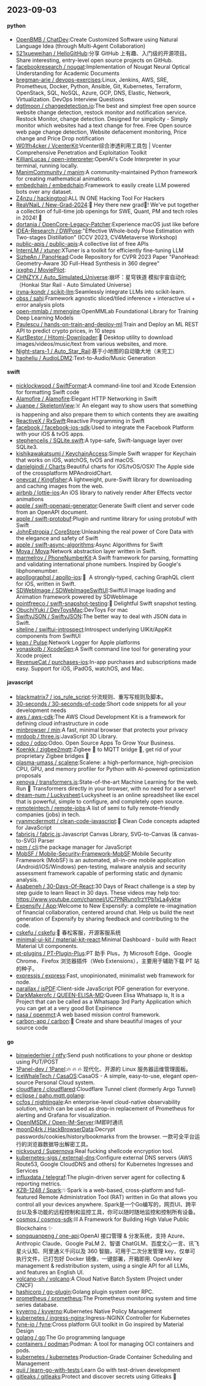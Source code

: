 ## 2023-09-03

#### python
* [OpenBMB / ChatDev](https://github.com/OpenBMB/ChatDev):Create Customized Software using Natural Language Idea (through Multi-Agent Collaboration)
* [521xueweihan / HelloGitHub](https://github.com/521xueweihan/HelloGitHub):分享 GitHub 上有趣、入门级的开源项目。Share interesting, entry-level open source projects on GitHub.
* [facebookresearch / nougat](https://github.com/facebookresearch/nougat):Implementation of Nougat Neural Optical Understanding for Academic Documents
* [bregman-arie / devops-exercises](https://github.com/bregman-arie/devops-exercises):Linux, Jenkins, AWS, SRE, Prometheus, Docker, Python, Ansible, Git, Kubernetes, Terraform, OpenStack, SQL, NoSQL, Azure, GCP, DNS, Elastic, Network, Virtualization. DevOps Interview Questions
* [dgtlmoon / changedetection.io](https://github.com/dgtlmoon/changedetection.io):The best and simplest free open source website change detection, restock monitor and notification service. Restock Monitor, change detection. Designed for simplicity - Simply monitor which websites had a text change for free. Free Open source web page change detection, Website defacement monitoring, Price change and Price Drop notification
* [W01fh4cker / VcenterKit](https://github.com/W01fh4cker/VcenterKit):Vcenter综合渗透利用工具包 | Vcenter Comprehensive Penetration and Exploitation Toolkit
* [KillianLucas / open-interpreter](https://github.com/KillianLucas/open-interpreter):OpenAI's Code Interpreter in your terminal, running locally.
* [ManimCommunity / manim](https://github.com/ManimCommunity/manim):A community-maintained Python framework for creating mathematical animations.
* [embedchain / embedchain](https://github.com/embedchain/embedchain):Framework to easily create LLM powered bots over any dataset.
* [Z4nzu / hackingtool](https://github.com/Z4nzu/hackingtool):ALL IN ONE Hacking Tool For Hackers
* [ReaVNaiL / New-Grad-2024](https://github.com/ReaVNaiL/New-Grad-2024):👋 Hey there new grad🎉! We've put together a collection of full-time job openings for SWE, Quant, PM and tech roles in 2024! 🚀
* [dortania / OpenCore-Legacy-Patcher](https://github.com/dortania/OpenCore-Legacy-Patcher):Experience macOS just like before
* [IDEA-Research / DWPose](https://github.com/IDEA-Research/DWPose):"Effective Whole-body Pose Estimation with Two-stages Distillation" (ICCV 2023, CV4Metaverse Workshop)
* [public-apis / public-apis](https://github.com/public-apis/public-apis):A collective list of free APIs
* [InternLM / xtuner](https://github.com/InternLM/xtuner):XTuner is a toolkit for efficiently fine-tuning LLM
* [SizheAn / PanoHead](https://github.com/SizheAn/PanoHead):Code Repository for CVPR 2023 Paper "PanoHead: Geometry-Aware 3D Full-Head Synthesis in 360 degree"
* [jxxghp / MoviePilot](https://github.com/jxxghp/MoviePilot):
* [CHNZYX / Auto_Simulated_Universe](https://github.com/CHNZYX/Auto_Simulated_Universe):崩坏：星穹铁道 模拟宇宙自动化 （Honkai Star Rail - Auto Simulated Universe）
* [iryna-kondr / scikit-llm](https://github.com/iryna-kondr/scikit-llm):Seamlessly integrate LLMs into scikit-learn.
* [obss / sahi](https://github.com/obss/sahi):Framework agnostic sliced/tiled inference + interactive ui + error analysis plots
* [open-mmlab / mmengine](https://github.com/open-mmlab/mmengine):OpenMMLab Foundational Library for Training Deep Learning Models
* [Paulescu / hands-on-train-and-deploy-ml](https://github.com/Paulescu/hands-on-train-and-deploy-ml):Train and Deploy an ML REST API to predict crypto prices, in 10 steps
* [KurtBestor / Hitomi-Downloader](https://github.com/KurtBestor/Hitomi-Downloader):🍰 Desktop utility to download images/videos/music/text from various websites, and more.
* [Night-stars-1 / Auto_Star_Rail](https://github.com/Night-stars-1/Auto_Star_Rail):基于小地图的自动锄大地（未完工）
* [haoheliu / AudioLDM2](https://github.com/haoheliu/AudioLDM2):Text-to-Audio/Music Generation

#### swift
* [nicklockwood / SwiftFormat](https://github.com/nicklockwood/SwiftFormat):A command-line tool and Xcode Extension for formatting Swift code
* [Alamofire / Alamofire](https://github.com/Alamofire/Alamofire):Elegant HTTP Networking in Swift
* [Juanpe / SkeletonView](https://github.com/Juanpe/SkeletonView):☠️ An elegant way to show users that something is happening and also prepare them to which contents they are awaiting
* [ReactiveX / RxSwift](https://github.com/ReactiveX/RxSwift):Reactive Programming in Swift
* [facebook / facebook-ios-sdk](https://github.com/facebook/facebook-ios-sdk):Used to integrate the Facebook Platform with your iOS & tvOS apps.
* [stephencelis / SQLite.swift](https://github.com/stephencelis/SQLite.swift):A type-safe, Swift-language layer over SQLite3.
* [kishikawakatsumi / KeychainAccess](https://github.com/kishikawakatsumi/KeychainAccess):Simple Swift wrapper for Keychain that works on iOS, watchOS, tvOS and macOS.
* [danielgindi / Charts](https://github.com/danielgindi/Charts):Beautiful charts for iOS/tvOS/OSX! The Apple side of the crossplatform MPAndroidChart.
* [onevcat / Kingfisher](https://github.com/onevcat/Kingfisher):A lightweight, pure-Swift library for downloading and caching images from the web.
* [airbnb / lottie-ios](https://github.com/airbnb/lottie-ios):An iOS library to natively render After Effects vector animations
* [apple / swift-openapi-generator](https://github.com/apple/swift-openapi-generator):Generate Swift client and server code from an OpenAPI document.
* [apple / swift-protobuf](https://github.com/apple/swift-protobuf):Plugin and runtime library for using protobuf with Swift
* [JohnEstropia / CoreStore](https://github.com/JohnEstropia/CoreStore):Unleashing the real power of Core Data with the elegance and safety of Swift
* [apple / swift-async-algorithms](https://github.com/apple/swift-async-algorithms):Async Algorithms for Swift
* [Moya / Moya](https://github.com/Moya/Moya):Network abstraction layer written in Swift.
* [marmelroy / PhoneNumberKit](https://github.com/marmelroy/PhoneNumberKit):A Swift framework for parsing, formatting and validating international phone numbers. Inspired by Google's libphonenumber.
* [apollographql / apollo-ios](https://github.com/apollographql/apollo-ios):📱  A strongly-typed, caching GraphQL client for iOS, written in Swift.
* [SDWebImage / SDWebImageSwiftUI](https://github.com/SDWebImage/SDWebImageSwiftUI):SwiftUI Image loading and Animation framework powered by SDWebImage
* [pointfreeco / swift-snapshot-testing](https://github.com/pointfreeco/swift-snapshot-testing):📸 Delightful Swift snapshot testing.
* [ObuchiYuki / DevToysMac](https://github.com/ObuchiYuki/DevToysMac):DevToys For mac
* [SwiftyJSON / SwiftyJSON](https://github.com/SwiftyJSON/SwiftyJSON):The better way to deal with JSON data in Swift.
* [siteline / swiftui-introspect](https://github.com/siteline/swiftui-introspect):Introspect underlying UIKit/AppKit components from SwiftUI
* [kean / Pulse](https://github.com/kean/Pulse):Network Logger for Apple platforms
* [yonaskolb / XcodeGen](https://github.com/yonaskolb/XcodeGen):A Swift command line tool for generating your Xcode project
* [RevenueCat / purchases-ios](https://github.com/RevenueCat/purchases-ios):In-app purchases and subscriptions made easy. Support for iOS, iPadOS, watchOS, and Mac.

#### javascript
* [blackmatrix7 / ios_rule_script](https://github.com/blackmatrix7/ios_rule_script):分流规则、重写写规则及脚本。
* [30-seconds / 30-seconds-of-code](https://github.com/30-seconds/30-seconds-of-code):Short code snippets for all your development needs
* [aws / aws-cdk](https://github.com/aws/aws-cdk):The AWS Cloud Development Kit is a framework for defining cloud infrastructure in code
* [minbrowser / min](https://github.com/minbrowser/min):A fast, minimal browser that protects your privacy
* [mrdoob / three.js](https://github.com/mrdoob/three.js):JavaScript 3D Library.
* [odoo / odoo](https://github.com/odoo/odoo):Odoo. Open Source Apps To Grow Your Business.
* [Koenkk / zigbee2mqtt](https://github.com/Koenkk/zigbee2mqtt):Zigbee 🐝 to MQTT bridge 🌉, get rid of your proprietary Zigbee bridges 🔨
* [plasma-umass / scalene](https://github.com/plasma-umass/scalene):Scalene: a high-performance, high-precision CPU, GPU, and memory profiler for Python with AI-powered optimization proposals
* [xenova / transformers.js](https://github.com/xenova/transformers.js):State-of-the-art Machine Learning for the web. Run 🤗 Transformers directly in your browser, with no need for a server!
* [dream-num / Luckysheet](https://github.com/dream-num/Luckysheet):Luckysheet is an online spreadsheet like excel that is powerful, simple to configure, and completely open source.
* [remoteintech / remote-jobs](https://github.com/remoteintech/remote-jobs):A list of semi to fully remote-friendly companies (jobs) in tech.
* [ryanmcdermott / clean-code-javascript](https://github.com/ryanmcdermott/clean-code-javascript):🛁 Clean Code concepts adapted for JavaScript
* [fabricjs / fabric.js](https://github.com/fabricjs/fabric.js):Javascript Canvas Library, SVG-to-Canvas (& canvas-to-SVG) Parser
* [npm / cli](https://github.com/npm/cli):the package manager for JavaScript
* [MobSF / Mobile-Security-Framework-MobSF](https://github.com/MobSF/Mobile-Security-Framework-MobSF):Mobile Security Framework (MobSF) is an automated, all-in-one mobile application (Android/iOS/Windows) pen-testing, malware analysis and security assessment framework capable of performing static and dynamic analysis.
* [Asabeneh / 30-Days-Of-React](https://github.com/Asabeneh/30-Days-Of-React):30 Days of React challenge is a step by step guide to learn React in 30 days. These videos may help too: https://www.youtube.com/channel/UC7PNRuno1rzYPb1xLa4yktw
* [Expensify / App](https://github.com/Expensify/App):Welcome to New Expensify: a complete re-imagination of financial collaboration, centered around chat. Help us build the next generation of Expensify by sharing feedback and contributing to the code.
* [cskefu / cskefu](https://github.com/cskefu/cskefu):🌲 春松客服，开源客服系统
* [minimal-ui-kit / material-kit-react](https://github.com/minimal-ui-kit/material-kit-react):Minimal Dashboard - build with React Material UI components.
* [pt-plugins / PT-Plugin-Plus](https://github.com/pt-plugins/PT-Plugin-Plus):PT 助手 Plus，为 Microsoft Edge、Google Chrome、Firefox 浏览器插件（Web Extensions），主要用于辅助下载 PT 站的种子。
* [expressjs / express](https://github.com/expressjs/express):Fast, unopinionated, minimalist web framework for node.
* [parallax / jsPDF](https://github.com/parallax/jsPDF):Client-side JavaScript PDF generation for everyone.
* [DarkMakerofc / QUEEN-ELISA-MD](https://github.com/DarkMakerofc/QUEEN-ELISA-MD):Queen Elisa Whatsapp is, It is a Project that can be called as a Whatsapp 3rd Party Application which you can get at a very good Bot Expirience
* [nasa / openmct](https://github.com/nasa/openmct):A web based mission control framework.
* [carbon-app / carbon](https://github.com/carbon-app/carbon):🖤 Create and share beautiful images of your source code

#### go
* [binwiederhier / ntfy](https://github.com/binwiederhier/ntfy):Send push notifications to your phone or desktop using PUT/POST
* [1Panel-dev / 1Panel](https://github.com/1Panel-dev/1Panel):🔥 🔥 🔥 现代化、开源的 Linux 服务器运维管理面板。
* [IceWhaleTech / CasaOS](https://github.com/IceWhaleTech/CasaOS):CasaOS - A simple, easy-to-use, elegant open-source Personal Cloud system.
* [cloudflare / cloudflared](https://github.com/cloudflare/cloudflared):Cloudflare Tunnel client (formerly Argo Tunnel)
* [eclipse / paho.mqtt.golang](https://github.com/eclipse/paho.mqtt.golang):
* [ccfos / nightingale](https://github.com/ccfos/nightingale):An enterprise-level cloud-native observability solution, which can be used as drop-in replacement of Prometheus for alerting and Grafana for visualization.
* [OpenIMSDK / Open-IM-Server](https://github.com/OpenIMSDK/Open-IM-Server):IM即时通讯
* [moonD4rk / HackBrowserData](https://github.com/moonD4rk/HackBrowserData):Decrypt passwords/cookies/history/bookmarks from the browser. 一款可全平台运行的浏览器数据导出解密工具。
* [nickvourd / Supernova](https://github.com/nickvourd/Supernova):Real fucking shellcode encryption tool.
* [kubernetes-sigs / external-dns](https://github.com/kubernetes-sigs/external-dns):Configure external DNS servers (AWS Route53, Google CloudDNS and others) for Kubernetes Ingresses and Services
* [influxdata / telegraf](https://github.com/influxdata/telegraf):The plugin-driven server agent for collecting & reporting metrics.
* [XZB-1248 / Spark](https://github.com/XZB-1248/Spark):✨Spark is a web-based, cross-platform and full-featured Remote Administration Tool (RAT) written in Go that allows you control all your devices anywhere. Spark是一个Go编写的，网页UI、跨平台以及多功能的远程控制和监控工具，你可以随时随地监控和控制所有设备。
* [cosmos / cosmos-sdk](https://github.com/cosmos/cosmos-sdk):⛓️ A Framework for Building High Value Public Blockchains ✨
* [songquanpeng / one-api](https://github.com/songquanpeng/one-api):OpenAI 接口管理 & 分发系统，支持 Azure、Anthropic Claude、Google PaLM 2、智谱 ChatGLM、百度文心一言、讯飞星火认知、阿里通义千问以及 360 智脑，可用于二次分发管理 key，仅单可执行文件，已打包好 Docker 镜像，一键部署，开箱即用. OpenAI key management & redistribution system, using a single API for all LLMs, and features an English UI.
* [volcano-sh / volcano](https://github.com/volcano-sh/volcano):A Cloud Native Batch System (Project under CNCF)
* [hashicorp / go-plugin](https://github.com/hashicorp/go-plugin):Golang plugin system over RPC.
* [prometheus / prometheus](https://github.com/prometheus/prometheus):The Prometheus monitoring system and time series database.
* [kyverno / kyverno](https://github.com/kyverno/kyverno):Kubernetes Native Policy Management
* [kubernetes / ingress-nginx](https://github.com/kubernetes/ingress-nginx):Ingress-NGINX Controller for Kubernetes
* [fyne-io / fyne](https://github.com/fyne-io/fyne):Cross platform GUI toolkit in Go inspired by Material Design
* [golang / go](https://github.com/golang/go):The Go programming language
* [containers / podman](https://github.com/containers/podman):Podman: A tool for managing OCI containers and pods.
* [kubernetes / kubernetes](https://github.com/kubernetes/kubernetes):Production-Grade Container Scheduling and Management
* [quii / learn-go-with-tests](https://github.com/quii/learn-go-with-tests):Learn Go with test-driven development
* [gitleaks / gitleaks](https://github.com/gitleaks/gitleaks):Protect and discover secrets using Gitleaks 🔑
